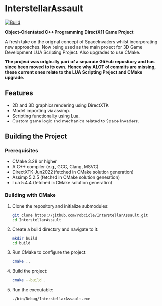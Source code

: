 # InterstellarAssault

[![Build](https://github.com/robcicle/InterstellarAssault/actions/workflows/build.yml/badge.svg)](https://github.com/robcicle/InterstellarAssault/actions/workflows/build.yml)

**Object-Orientated C++ Programming DirectX11 Game Project**

A fresh take on the original concept of SpaceInvaders whilst incorporating new approaches.
Now being used as the main project for 3D Game Development LUA Scripting Project.
Also upgraded to use CMake.

**The project was originally part of a separate GitHub repository and has since been moved to its own.**
**Hence why ALOT of commits are missing, these current ones relate to the LUA Scripting Project and CMake upgrade.**

## Features

- 2D and 3D graphics rendering using DirectXTK.
- Model importing via assimp.
- Scripting functionality using Lua.
- Custom game logic and mechanics related to Space Invaders.

## Building the Project

### Prerequisites

- CMake 3.28 or higher
- A C++ compiler (e.g., GCC, Clang, MSVC)
- DirectXTK Jun2022 (fetched in CMake solution generation)
- Assimp 5.2.5 (fetched in CMake solution generation)
- Lua 5.4.4 (fetched in CMake solution generation)

### Building with CMake

1. Clone the repository and initialize submodules:

    ```sh
    git clone https://github.com/robcicle/InterstellarAssault.git
    cd InterstellarAssault
    ```

2. Create a build directory and navigate to it:

    ```sh
    mkdir build
    cd build
    ```

3. Run CMake to configure the project:

    ```sh
    cmake ..
    ```

4. Build the project:

    ```sh
    cmake --build .
    ```

5. Run the executable:

    ```sh
    ./bin/Debug/InterstellarAssault.exe
    ```
